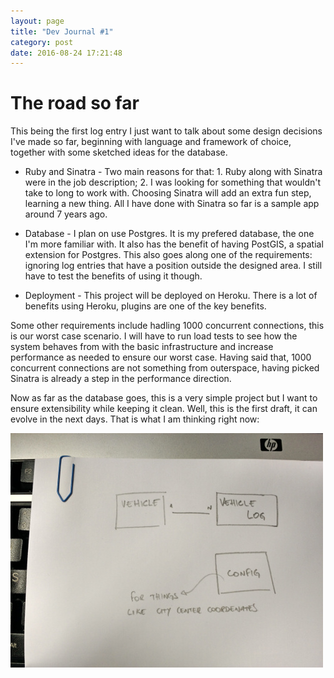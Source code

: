 ```yaml
---
layout: page
title: "Dev Journal #1"
category: post
date: 2016-08-24 17:21:48
---
```


# The road so far

This being the first log entry I just want to talk about some design decisions
I've made so far, beginning with language and framework of choice, together
with some sketched ideas for the database.

- Ruby and Sinatra - Two main reasons for that: 1. Ruby along with Sinatra were
  in the job description; 2. I was looking for something that wouldn't take to
  long to work with. Choosing Sinatra will add an extra fun step, learning a
  new thing. All I have done with Sinatra so far is a sample app around 7 years
  ago.

- Database - I plan on use Postgres. It is my prefered database, the one I'm
  more familiar with. It also has the benefit of having PostGIS, a spatial
  extension for Postgres. This also goes along one of the requirements:
  ignoring log entries that have a position outside the designed area. I still
  have to test the benefits of using it though.

- Deployment - This project will be deployed on Heroku. There is a lot of
  benefits using Heroku, plugins are one of the key benefits.

Some other requirements include hadling 1000 concurrent connections, this is
our worst case scenario. I will have to run load tests to see how the system
behaves from with the basic infrastructure and increase performance as needed
to ensure our worst case. Having said that, 1000 concurrent connections are not
something from outerspace, having picked Sinatra is already a step in the
performance direction.


Now as far as the database goes, this is a very simple project but I want to
ensure extensibility while keeping it clean. Well, this is the first draft, it
can evolve in the next days. That is what I am thinking right now:

![Database so far](/img/database_first_draft.jpg)

